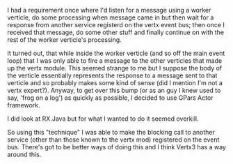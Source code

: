 I had a requirement once where I'd listen for a message using a worker verticle, do some processing when message came 
in but then wait for a response from another service registerd on the vertx event bus; then once I received that 
message, do some other stuff and finally continue on with the rest of the worker verticle's processing.

It turned out, that while inside the worker verticle (and so off the main event loop) that I was only able to fire 
a message to the other verticles that made up the vertx module. 
This seemed strange to me but I suppose the body of the verticle essentially represents the response to a message sent 
to that verticle and so probably makes some kind of sense (did I mention I'm not a vertx expert?). Anyway, to get over 
this bump (or as an guy I knew used to say, 'frog on a log') as quickly as possible, I decided to use GPars Actor framework.

I did look at RX.Java but for what I wanted to do it seemed overkill.

So using this "technique" I was able to make the blocking call to another service (other than those known to the vertx mod) 
registered on the event bus. There's got to be better ways of doing this and I think Vertx3 has a way around this.
